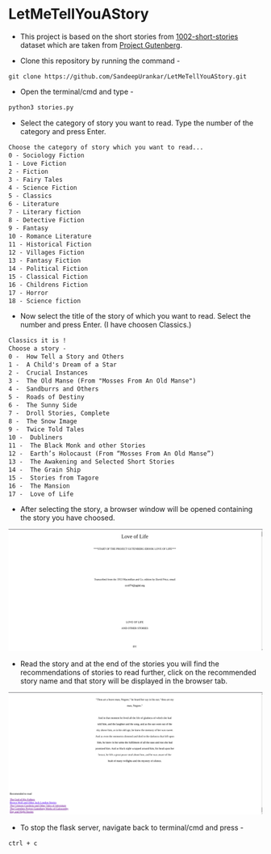 # LetMeTellYouAStory

- This project is based on the short stories from [1002-short-stories](https://www.kaggle.com/datasets/shubchat/1002-short-stories-from-project-guttenberg?resource=download) dataset which are taken from [Project Gutenberg](https://www.gutenberg.org/).

- Clone this repository by running the command -

```git
git clone https://github.com/SandeepUrankar/LetMeTellYouAStory.git
```

- Open the terminal/cmd and type -
```bash
python3 stories.py
```

- Select the category of story you want to read. Type the number of the category and press Enter.
```
Choose the category of story which you want to read...
0 - Sociology Fiction
1 - Love Fiction 
2 - Fiction
3 - Fairy Tales
4 - Science Fiction
5 - Classics
6 - Literature
7 - Literary fiction
8 - Detective Fiction
9 - Fantasy 
10 - Romance Literature 
11 - Historical Fiction
12 - Villages Fiction
13 - Fantasy Fiction
14 - Political Fiction
15 - Classical Fiction
16 - Childrens Fiction
17 - Horror
18 - Science fiction
```
- Now select the title of the story of which you want to read. Select the number and press Enter. (I have choosen Classics.)
```
Classics it is !
Choose a story -
0 -  How Tell a Story and Others
1 -  A Child's Dream of a Star
2 -  Crucial Instances
3 -  The Old Manse (From "Mosses From An Old Manse")
4 -  Sandburrs and Others
5 -  Roads of Destiny
6 -  The Sunny Side
7 -  Droll Stories, Complete
8 -  The Snow Image
9 -  Twice Told Tales
10 -  Dubliners
11 -  The Black Monk and other Stories
12 -  Earth’s Holocaust (From “Mosses From An Old Manse”)
13 -  The Awakening and Selected Short Stories
14 -  The Grain Ship
15 -  Stories from Tagore
16 -  The Mansion
17 -  Love of Life
```

- After selecting the story, a browser window will be opened containing the story you have choosed.

<img src="screenshots/story.png" alt="Screenshot containing the story displayed in the browser.">

- Read the story and at the end of the stories you will find the recommendations of stories to read further, click on the recommended story name and that story will be displayed in the browser tab.

<img src="screenshots/recommended.png" alt="Screenshot containing the recommendation of the story displayed in the browser.">

- To stop the flask server, navigate back to terminal/cmd and press -
```
ctrl + c
```
